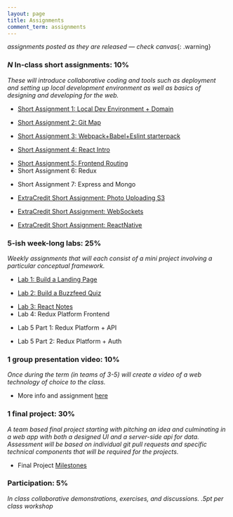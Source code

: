 ```yaml
---
layout: page
title: Assignments
comment_term: assignments
---
```


*assignments posted as they are released — check canvas*{: .warning}

### *N* In-class short assignments: 10%
*These will introduce collaborative coding and tools such as deployment and setting up local development environment as well as basics of designing and developing for the web.*

<!-- * Short Assignment 1: Local Dev Environment + Domain -->
* [Short Assignment 1: Local Dev Environment + Domain](sa/localdev)
<!-- * Short Assignment 2: Git Map -->
* [Short Assignment 2: Git Map](sa/git-map)
<!-- * Short Assignment 3: Webpack+Babel+Eslint starterpack -->
* [Short Assignment 3: Webpack+Babel+Eslint starterpack](sa/starterpack)
<!-- * Short Assignment 4: React Intro -->
* [Short Assignment 4: React Intro](sa/react-videos)
<!-- * Short Assignment 5: Frontend Routing -->
* [Short Assignment 5: Frontend Routing](sa/routing) 
* Short Assignment 6: Redux
<!-- * [Short Assignment 6: Redux](sa/redux)  -->
* Short Assignment 7: Express and Mongo
<!-- * [Short Assignment 7: Express and Mongo](sa/server-side)  -->
<!-- * ExtraCredit Short Assignment: Photo Uploading S3 -->
* [ExtraCredit Short Assignment: Photo Uploading S3](sa/s3-upload)
<!-- * ExtraCredit Short Assignment: WebSockets -->
* [ExtraCredit Short Assignment: WebSockets](sa/websockets)
<!-- * EC Short Assignment: ChatBot -->
<!-- * [ExtraCredit Short Assignment: ChatBot](sa/slack-bot) -->
<!-- * ExtraCredit Short Assignment: ReactNative -->
* [ExtraCredit Short Assignment: ReactNative](sa/react-native)




### 5-ish week-long labs:  25%
*Weekly assignments that will each consist of a mini project involving a particular conceptual framework.*

<!-- * Lab 1: Build a Landing Page -->
* [Lab 1: Build a Landing Page](lab/landing-page)
<!-- * Lab 2: Build a Buzzfeed Quiz -->
* [Lab 2: Build a Buzzfeed Quiz](lab/quizzical)
<!-- * Lab 3: React Notes -->
* [Lab 3: React Notes](lab/react-notes)
* Lab 4: Redux Platform Frontend
<!-- * [Lab 4: Redux Platform Frontend](lab/redux-platform) -->
* Lab 5 Part 1: Redux Platform + API
<!-- * [Lab 5 Part 1: Redux Platform + API](lab/redux-platform+server) -->
* Lab 5 Part 2: Redux Platform + Auth 
<!-- * [Lab 5 Part 2: Redux Platform + Auth](lab/redux-platform+auth) -->


<!-- ### 4-ish Short in-class quizzes:  10%
*Concepts and methods from lectures and labs.* -->

<!-- ### 1 group presentation and workshop: 10%
*Once during the term (in teams of 3-4) will present a web technology of choice to the class with a short workshop.*

* More info and assignment [here](../workshops) -->

### 1 group presentation video: 10%
*Once during the term (in teams of 3-5) will create a video of a web technology of choice to the class.*

* More info and assignment [here](../videoshare)

<!-- ### Group Workshop Participation: 10%
*Individual participation in each of the group presentation workshops. Will require forking a repo and following along with a tutorial in class.* -->

### 1 final project:  30%
*A team based final project starting with pitching an idea and culminating in a web app with both a designed UI and a server-side api for data.  Assessment will be based on individual git pull requests and specific technical components that will be required for the projects.*

* Final Project [Milestones](project)

### Participation:  5%
*In class collaborative demonstrations, exercises, and discussions. .5pt per class workshop*
